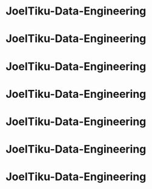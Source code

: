 # JoelTiku-Data-Engineering
# JoelTiku-Data-Engineering
# JoelTiku-Data-Engineering
# JoelTiku-Data-Engineering
# JoelTiku-Data-Engineering
# JoelTiku-Data-Engineering
# JoelTiku-Data-Engineering
